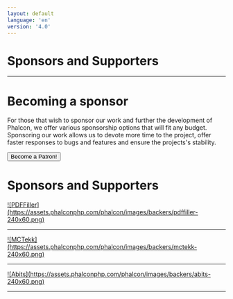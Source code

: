```yaml
---
layout: default
language: 'en'
version: '4.0'
---
```

# Sponsors and Supporters
<hr/>

# Becoming a sponsor
For those that wish to sponsor our work and further the development of Phalcon, we offer various sponsorship options that will fit any budget. Sponsoring our work allows us to devote more time to the project, offer faster responses to bugs and features and ensure the projects's stability.

<a href="https://phalcon.link/fund">
<button class="btn button-small btn-danger">
    Become a Patron!
</button>
</a>

# Sponsors and Supporters

<a href="https://pdffiller.com/" target="_blank">
    ![PDFFiller](https://assets.phalconphp.com/phalcon/images/backers/pdffiller-240x60.png)
</a>
<hr/>

<a href="https://mctekk.com/" target="_blank">
    ![MCTekk](https://assets.phalconphp.com/phalcon/images/backers/mctekk-240x60.png)
</a>
<hr/>

<a href="https://abits.com/" target="_blank">
    ![Abits](https://assets.phalconphp.com/phalcon/images/backers/abits-240x60.png)
</a>
<hr/>


